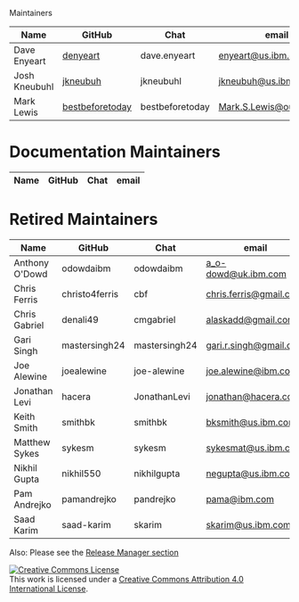 Maintainers

| Name            | GitHub                             | Chat            | email                      |
|-----------------|------------------------------------|-----------------|----------------------------|
| Dave Enyeart    | [denyeart][denyeart]               | dave.enyeart    | <enyeart@us.ibm.com>       |
| Josh Kneubuhl   | [jkneubuh][jkneubuh]               | jkneubuhl       | <jkneubuh@us.ibm.com>      |
| Mark Lewis      | [bestbeforetoday][bestbeforetoday] | bestbeforetoday | <Mark.S.Lewis@outlook.com> |

Documentation Maintainers
=========================

| Name | GitHub | Chat | email |
|------|--------|------|-------|


Retired Maintainers
===================

| Name | GitHub | Chat | email |
|------|--------|------|-------|
| Anthony O'Dowd | odowdaibm  | odowdaibm | <a_o-dowd@uk.ibm.com> |
| Chris Ferris | christo4ferris | cbf | <chris.ferris@gmail.com> |
| Chris Gabriel  | denali49   | cmgabriel | <alaskadd@gmail.com> |
| Gari Singh | mastersingh24 | mastersingh24 | <gari.r.singh@gmail.com> |
| Joe Alewine | joealewine | joe-alewine | <joe.alewine@ibm.com> |
| Jonathan Levi | hacera | JonathanLevi | <jonathan@hacera.com> |
| Keith Smith | smithbk | smithbk | <bksmith@us.ibm.com> |
| Matthew Sykes | sykesm | sykesm | <sykesmat@us.ibm.com> |
| Nikhil Gupta | nikhil550 | nikhilgupta | <negupta@us.ibm.com> |
| Pam Andrejko | pamandrejko | pandrejko | <pama@ibm.com> |
| Saad Karim | saad-karim | skarim | <skarim@us.ibm.com> |


Also: Please see the [Release Manager section](https://github.com/hyperledger/fabric/blob/main/MAINTAINERS.md)

<a rel="license" href="http://creativecommons.org/licenses/by/4.0/"><img alt="Creative Commons License" style="border-width:0" src="https://i.creativecommons.org/l/by/4.0/88x31.png" /></a><br />This work is licensed under a <a rel="license" href="http://creativecommons.org/licenses/by/4.0/">Creative Commons Attribution 4.0 International License</a>.

[denyeart]: https://github.com/denyeart
[jkneubuh]: https://github.com/jkneubuh
[bestbeforetoday]: https://github.com/bestbeforetoday

